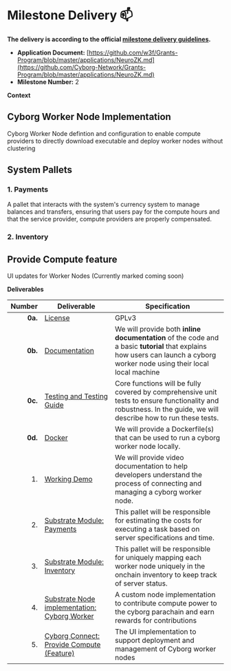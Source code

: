 # Milestone Delivery :mailbox:

**The delivery is according to the official [milestone delivery guidelines](https://github.com/w3f/Grants-Program/blob/master/docs/Support%20Docs/milestone-deliverables-guidelines.md).**  

* **Application Document:** [https://github.com/w3f/Grants-Program/blob/master/applications/NeuroZK.md](https://github.com/Cyborg-Network/Grants-Program/blob/master/applications/NeuroZK.md)
* **Milestone Number:** 2

**Context**

## Cyborg Worker Node Implementation

Cyborg Worker Node defintion and configuration to enable compute providers to directly download executable and deploy worker nodes without clustering

## System Pallets

### 1. Payments
A pallet that interacts with the system's currency system to manage balances and transfers, ensuring that users pay for the compute hours and that the service provider, compute providers are properly compensated.

### 2. Inventory


## Provide Compute feature

UI updates for Worker Nodes (Currently marked coming soon)

**Deliverables** 

| Number | Deliverable | Specification |
| -----: | ----------- | ------------- |
| **0a.** | [License](https://github.com/Cyborg-Network/cyborg-parachain/blob/master/LICENSE) | GPLv3 |
| **0b.** | [Documentation](https://github.com/Cyborg-Network/cyborg-parachain/blob/master/Local%20Testing%20NeuroZK_Milestone2.md) | We will provide both **inline documentation** of the code and a basic **tutorial** that explains how users can launch a cyborg worker node using their local local machine|
| **0c.** | [Testing and Testing Guide](https://github.com/Cyborg-Network/cyborg-parachain/blob/master/Local%20Testing%20NeuroZK_Milestone2.md) | Core functions will be fully covered by comprehensive unit tests to ensure functionality and robustness. In the guide, we will describe how to run these tests. |
| **0d.** | [Docker](https://github.com/Cyborg-Network/cyborg-parachain/blob/master/Dockerfile) | We will provide a Dockerfile(s) that can be used to run a cyborg worker node locally. |
| 1. | [Working Demo](https://drive.google.com/file/d/1CH4jOeUVysjtjtjeJ0kl8g_2Wa3zHAjx/view) | We will provide video documentation to help developers understand the process of connecting and managing a cyborg worker node.|
| 2. | [Substrate Module: Payments](https://github.com/Cyborg-Network/cyborg-parachain/blob/master/pallets/payment/README.md) | This pallet will be responsible for estimating the costs for executing a task based on server specifications and time. |
| 3. | [Substrate Module: Inventory](https://github.com/Cyborg-Network/cyborg-parachain/blob/master/pallets/edge-connect/README.md) | This pallet will be responsible for uniquely mapping each worker node uniquely in the onchain inventory to keep track of server status. |
| 4. | [Substrate Node implementation: Cyborg Worker](https://github.com/Cyborg-Network/Cyborg-worker-node) | A custom node implementation to contribute compute power to the cyborg parachain and earn rewards for contributions|
| 5. | [Cyborg Connect: Provide Compute (Feature)](https://github.com/Cyborg-Network/cyborg-connect)  | The UI implementation to support deployment and management of Cyborg worker nodes|
